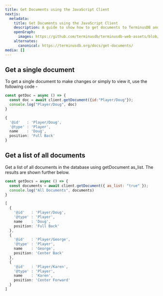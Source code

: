 ```yaml
---
title: Get Documents using the JavaScript Client
nextjs:
  metadata:
    title: Get Documents using the JavaScript Client
    description: A guide to show how to get documents to TerminusDB and TerminusDB using the JavaScript Client
    openGraph:
      images: https://github.com/terminusdb/terminusdb-web-assets/blob/master/docs/js-client-use-get-documents.png?raw=true
    alternates:
      canonical: https://terminusdb.org/docs/get-documents/
media: []
---
```


## Get a single document

To get a single document to make changes or simply to view it, use the following code -

```javascript
const getDoc = async () => {
  const doc = await client.getDocument({id:"Player/Doug"});
  console.log("Player/Doug", doc)
}
```

```typescript
{
  '@id'   : 'Player/Doug',
  '@type' : 'Player',
  name    : 'Doug',
  position: 'Full Back'
}
```

## Get a list of all documents

Get a list of all documents in the database using getDocument as\_list. The results are shown further below.

```javascript
const getDocs = async () => {
  const documents = await client.getDocument({ as_list: "true" });
  console.log("All Documents", documents)
}
```

```typescript
[
  {
    '@id'   : 'Player/Doug',
    '@type' : 'Player',
    name    : 'Doug',
    position: 'Full Back'
  },
  {
    '@id'   : 'Player/George',
    '@type' : 'Player',
    name    : 'George',
    position: 'Center Back'
  },
  {
    '@id'   : 'Player/Karen',
    '@type' : 'Player',
    name    : 'Karen',
    position: 'Center Forward'
  }
]
```